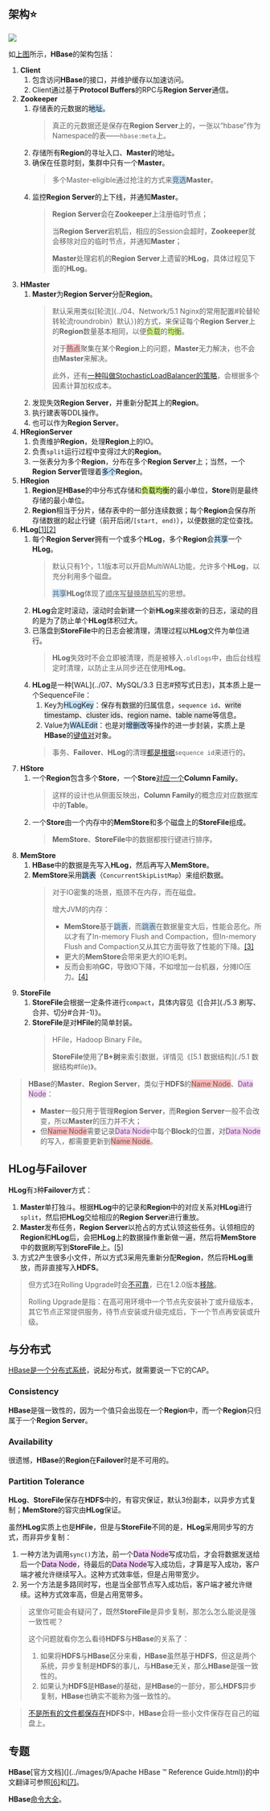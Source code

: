 ## 架构⭐

![](../images/9/hbase_framework.png)

如[上图](https://www.cnblogs.com/along21/p/10496468.html)所示，**HBase**的架构包括：

1. **Client**
   1. 包含访问**HBase**的接口，并维护缓存以加速访问。
   2. Client通过基于**Protocol Buffers**的RPC与**Region Server**通信。
2. **Zookeeper**
   1. 存储表的元数据的<span style=background:#c2e2ff>地址</span>。
      > 真正的元数据还是保存在**Region Server**上的，一张以“hbase”作为Namespace的表——`hbase:meta`上。
   2. 存储所有**Region**的寻址入口、**Master**的地址。
   3. 确保在任意时刻，集群中只有一个**Master**。
      > 多个Master-eligible通过抢注的方式来<span style=background:#c2e2ff>竞选</span>**Master**。
   4. 监控**Region Server**的上下线，并通知**Master**。
      > **Region Server**会在**Zookeeper**上注册临时节点；
      >
      > 当**Region Server**宕机后，相应的Session会超时，**Zookeeper**就会移除对应的临时节点，并通知**Master**；
      >
      > **Master**处理宕机的**Region Server**上遗留的**HLog**，具体过程见下面的**HLog**。
3. **HMaster**
   1. **Master**为**Region Server**分配**Region**。
      > 默认采用类似[轮流](../04、Network/5.1 Nginx的常用配置#轮替轮转轮流roundrobin）默认）)的方式，来保证每个**Region Server**上的**Region**数量基本相同，以便<span style=background:#d4fe7f>负载</span>的<span style=background:#d4fe7f>均衡</span>。
      >
      > 对于<span style=background:#ffb8b8>热点</span>聚集在某个**Region**上的问题，**Master**无力解决，也不会由**Master**来解决。
      >
      > 此外，还有[一种叫做StochasticLoadBalancer的策略](http://openinx.github.io/2016/06/21/hbase-balance/#stochasticloadbalancer策略)，会根据多个因素计算加权成本。
   2. 发现失效**Region Server**，并重新分配其上的**Region**。
   3. 执行建表等DDL操作。
   4. 也可以作为**Region Server**。
4. **HRegionServer**
   1. 负责维护**Region**，处理**Region**上的IO。
   2. 负责`split`运行过程中变得过大的**Region**。
   3. 一张表分为多个**Region**，分布在多个**Region Server**上；当然，一个**Region Server**管理着<span style=background:#c2e2ff>多个</span>**Region**。
5. **HRegion**
   1. **Region**是**HBase**的中分布式存储和<span style=background:#d4fe7f>负载均衡</span>的最小单位，**Store**则是最终存储的最小单位。
   2. **Region**相当于分片，储存表中的一部分连续数据；每个**Region**会保存所存储数据的起止行键（前开后闭/`[start, end)`），以便数据的定位查找。
6. **HLog**[[1]](https://segmentfault.com/a/1190000023394317)[[2]](https://www.jianshu.com/p/569106a3008f#14/27)
   1. 每个**Region Server**拥有一个或多个**HLog**，多个**Region**会<span style=background:#c2e2ff>共享</span>一个**HLog**。
      > 默认只有1个，1.1版本可以开启MultiWAL功能，允许多个**HLog**，以充分利用多个磁盘。
      >
      > <span style=background:#c2e2ff>共享</span>**HLog**体现了<u>顺序写替换随机写</u>的思想。
   2. **HLog**会定时滚动，滚动时会新建一个新**HLog**来接收新的日志，滚动的目的是为了防止单个**HLog**体积过大。
   3. 已落盘到**StoreFile**中的日志会被清理，清理过程以**HLog**文件为单位进行。
      > **HLog**失效时不会立即被清理，而是被移入`.oldlogs`中，由后台线程定时清理，以防止主从同步还在使用**HLog**。
   4. **HLog**是一种[WAL](../07、MySQL/3.3 日志#预写式日志)，其本质上是一个SequenceFile：
      1. Key为<span style=background:#c2e2ff>HLogKey</span>：保存有数据的归属信息，`sequence id`、<span style=background:#e6e6e6>write timestamp</span>、<span style=background:#e6e6e6>cluster ids</span>、<span style=background:#e6e6e6>region name</span>、<span style=background:#e6e6e6>table name</span>等信息。
      2. Value为<span style=background:#c2e2ff>WALEdit</span>：也是对<span style=background:#c2e2ff>增删改</span>等操作的进一步封装，实质上是**HBase**的<u>键值对</u>对象。
      > 事务、**Failover**、**HLog**的清理[都是根据](http://hbasefly.com/2017/07/02/hbase-sequenceid/)`sequence id`来进行的。
7. **HStore**
   1. 一个**Region**包含多个**Store**，一个**Store**[对应一个](https://blog.csdn.net/zhouleilei/article/details/8500938)**Column Family**。
      > 这样的设计也从侧面反映出，**Column Family**的概念应对应数据库中的**Table**。
   2. 一个**Store**由一个内存中的**MemStore**和多个磁盘上的**StoreFile**组成。
      > **MemStore**、**StoreFile**中的数据都按行键进行排序。
8. **MemStore**
   1. **HBase**中的数据是先写入**HLog**，然后再写入**MemStore**。
   2. **MemStore**采用<span style=background:#c2e2ff>跳表</span>（`ConcurrentSkipListMap`）来组织数据。
      > 对于IO密集的场景，瓶颈不在内存，而在磁盘。
      >
      > 增大JVM的内存：
      >
      > - **MemStore**基于<span style=background:#c2e2ff>跳表</span>，而<span style=background:#c2e2ff>跳表</span>在数据量变大后，性能会恶化。所以才有了In-memory Flush and Compaction，但In-memory Flush and Compaction又从其它方面导致了性能的下降。[[3]](http://www.nosqlnotes.com/technotes/hbase/flush-compaction/)
      > - 更大的**MemStore**会带来更大的IO毛刺。
      > - 反而会影响**GC**，导致IO下降，不如增加一台机器，分摊IO压力。[[4]](http://hbasefly.com/2016/12/21/hbase-getorscan/#10/27)
9. **StoreFile**
   1. **StoreFile**会根据一定条件进行`compact`，具体内容见《[合并](./5.3 刷写、合并、切分#合并-1)》。
   2. **StoreFile**是对**HFile**的简单封装。
      > HFile，Hadoop Binary File。
      >
      > **StoreFile**使用了**B+树**来索引数据，详情见《[5.1 数据结构](./5.1 数据结构#file)》。

> **HBase**的**Master**、**Region Server**，类似于**HDFS**的<span style=background:#ffb8b8>Name Node</span>、<span style=background:#f8d2ff>Data Node</span>：
>
> - **Master**一般只用于管理**Region Server**，而**Region Server**一般不会改变，所以**Master**的压力并不大；
> - 但<span style=background:#ffb8b8>Name Node</span>需要记录<span style=background:#f8d2ff>Data Node</span>中每个**Block**的位置，对<span style=background:#f8d2ff>Data Node</span>的写入，都需要更新到<span style=background:#ffb8b8>Name Node</span>。



## HLog与Failover

**HLog**有`3`种**Failover**方式：

1. **Master**单打独斗。根据**HLog**中的记录和**Region**中的对应关系对**HLog**进行`split`，然后把**HLog**交给相应的**Region Server**进行重放。
2. **Master**发布任务，**Region Server**以抢占的方式认领这些任务。认领相应的**Region**和**HLog**后，会把**HLog**上的数据操作重新做一遍，然后将**MemStore**中的数据刷写到**StoreFile**上。[[5]](https://zhuanlan.zhihu.com/p/145551967#21/24)
3. 方式2产生很多小文件，所以方式3采用先重新分配**Region**，然后将**HLog**重放，而非直接写入**HDFS**。

> 但方式3在Rolling Upgrade时会[不可靠](http://hbasefly.com/2016/10/29/hbase-regionserver-recovering/#7/11)，已在1.2.0版本[移除](https://www.docs4dev.com/docs/zh/apache-hbase/2.1/reference/book.html#upgrade2.0.distributed.log.replay)。
>
> Rolling Upgrade是指：在高可用环境中一个节点先安装补丁或升级版本，其它节点正常提供服务，待节点安装或升级完成后，下一个节点再安装或升级。



## 与分布式

[HBase是一个分布式系统](https://blog.csdn.net/envinfo2012/article/details/74530974)，说起分布式，就需要说一下它的CAP。

### Consistency

**HBase**是强一致性的，因为一个值只会出现在一个**Region**中，而一个**Region**只归属于一个**Region Server**。

### Availability

很遗憾，**HBase**的**Region**在**Failover**时是不可用的。

### Partition Tolerance

**HLog**、**StoreFile**保存在**HDFS**中的，有容灾保证，默认3份副本，以异步方式复制；**MemStore**的容灾由**HLog**保证。

虽然**HLog**实质上也是**HFile**，但是与**StoreFile**不同的是，**HLog**采用同步写的方式，而非异步复制：

1. 一种方法为调用`sync()`方法，前一个<span style=background:#f8d2ff>Data Node</span>写成功后，才会将数据发送给后一个<span style=background:#f8d2ff>Data Node</span>，待最后的<span style=background:#f8d2ff>Data Node</span>写入成功后，才算是写入成功，客户端才被允许继续写入。这种方式效率低，但是占用带宽少。
2. 另一个方法是多路同时写，也是当全部节点写入成功后，客户端才被允许继续。这种方式效率高，但是占用宽带多。

> 这里你可能会有疑问了，既然**StoreFile**是异步复制，那怎么怎么能说是强一致性呢？
>
> 这个问题就看你怎么看待**HDFS**与**HBase**的关系了：
>
> 1. 如果将**HDFS**与**HBase**区分来看，**HBase**虽然基于**HDFS**，但这是两个系统，异步复制是**HDFS**的事儿，与**HBase**无关，那么**HBase**是强一致性的。
> 2. 如果认为**HDFS**是**HBase**的基础，是**HBase**的一部分，那么**HDFS**异步复制，**HBase**也确实不能称为强一致性的。

> [不是所有的文件都保存在](http://www.nosqlnotes.com/technotes/hbase/hbase-overview-concepts/10/21)**HDFS**中，**HBase**会将一些小文件保存在自己的磁盘上。



## 专题

**HBase**[官方文档](](../images/9/Apache HBase ™ Reference Guide.html))的中文翻译可参照[[6]](https://www.w3cschool.cn/hbase_doc/)和[[7]](https://www.cwiki.us/display/ApacheHBaseZH/Apache+HBase)。

**HBase**[命令大全](https://www.yiibai.com/hbase)。

